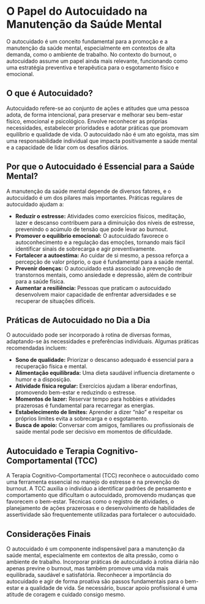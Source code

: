 # O Papel do Autocuidado na Manutenção da Saúde Mental

O autocuidado é um conceito fundamental para a promoção e a manutenção da saúde mental, especialmente em contextos de alta demanda, como o ambiente de trabalho. No contexto do burnout, o autocuidado assume um papel ainda mais relevante, funcionando como uma estratégia preventiva e terapêutica para o esgotamento físico e emocional.

## O que é Autocuidado?

Autocuidado refere-se ao conjunto de ações e atitudes que uma pessoa adota, de forma intencional, para preservar e melhorar seu bem-estar físico, emocional e psicológico. Envolve reconhecer as próprias necessidades, estabelecer prioridades e adotar práticas que promovam equilíbrio e qualidade de vida. O autocuidado não é um ato egoísta, mas sim uma responsabilidade individual que impacta positivamente a saúde mental e a capacidade de lidar com os desafios diários.

## Por que o Autocuidado é Essencial para a Saúde Mental?

A manutenção da saúde mental depende de diversos fatores, e o autocuidado é um dos pilares mais importantes. Práticas regulares de autocuidado ajudam a:

- **Reduzir o estresse:** Atividades como exercícios físicos, meditação, lazer e descanso contribuem para a diminuição dos níveis de estresse, prevenindo o acúmulo de tensão que pode levar ao burnout.
- **Promover o equilíbrio emocional:** O autocuidado favorece o autoconhecimento e a regulação das emoções, tornando mais fácil identificar sinais de sobrecarga e agir preventivamente.
- **Fortalecer a autoestima:** Ao cuidar de si mesmo, a pessoa reforça a percepção de valor próprio, o que é fundamental para a saúde mental.
- **Prevenir doenças:** O autocuidado está associado à prevenção de transtornos mentais, como ansiedade e depressão, além de contribuir para a saúde física.
- **Aumentar a resiliência:** Pessoas que praticam o autocuidado desenvolvem maior capacidade de enfrentar adversidades e se recuperar de situações difíceis.

## Práticas de Autocuidado no Dia a Dia

O autocuidado pode ser incorporado à rotina de diversas formas, adaptando-se às necessidades e preferências individuais. Algumas práticas recomendadas incluem:

- **Sono de qualidade:** Priorizar o descanso adequado é essencial para a recuperação física e mental.
- **Alimentação equilibrada:** Uma dieta saudável influencia diretamente o humor e a disposição.
- **Atividade física regular:** Exercícios ajudam a liberar endorfinas, promovendo bem-estar e reduzindo o estresse.
- **Momentos de lazer:** Reservar tempo para hobbies e atividades prazerosas é fundamental para recarregar as energias.
- **Estabelecimento de limites:** Aprender a dizer “não” e respeitar os próprios limites evita a sobrecarga e o esgotamento.
- **Busca de apoio:** Conversar com amigos, familiares ou profissionais de saúde mental pode ser decisivo em momentos de dificuldade.

## Autocuidado e Terapia Cognitivo-Comportamental (TCC)

A Terapia Cognitivo-Comportamental (TCC) reconhece o autocuidado como uma ferramenta essencial no manejo do estresse e na prevenção do burnout. A TCC auxilia o indivíduo a identificar padrões de pensamento e comportamento que dificultam o autocuidado, promovendo mudanças que favorecem o bem-estar. Técnicas como o registro de atividades, o planejamento de ações prazerosas e o desenvolvimento de habilidades de assertividade são frequentemente utilizadas para fortalecer o autocuidado.

## Considerações Finais

O autocuidado é um componente indispensável para a manutenção da saúde mental, especialmente em contextos de alta pressão, como o ambiente de trabalho. Incorporar práticas de autocuidado à rotina diária não apenas previne o burnout, mas também promove uma vida mais equilibrada, saudável e satisfatória. Reconhecer a importância do autocuidado e agir de forma proativa são passos fundamentais para o bem-estar e a qualidade de vida. Se necessário, buscar apoio profissional é uma atitude de coragem e cuidado consigo mesmo.